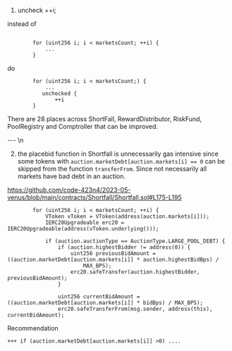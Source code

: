 1. uncheck ++i;

instead of 
```solidity

        for (uint256 i; i < marketsCount; ++i) {
            ...
        }
```
do
```solidity
        for (uint256 i; i < marketsCount;) {
            ...
           unchecked {
               ++i
        }
```

There are 28 places across ShortFall, RewardDistributor, RiskFund, PoolRegistry and Comptroller that can be improved.

--- \n


2. the placebid function in Shortfall is unnecessarily gas intensive since some tokens with `auction.marketDebt[auction.markets[i] == 0` can be skipped from the function `transferFrom`. Since not necessarily all markets have bad debt in an auction.

https://github.com/code-423n4/2023-05-venus/blob/main/contracts/Shortfall/Shortfall.sol#L175-L195

```solidity
        for (uint256 i; i < marketsCount; ++i) {
            VToken vToken = VToken(address(auction.markets[i]));
            IERC20Upgradeable erc20 = IERC20Upgradeable(address(vToken.underlying()));

            if (auction.auctionType == AuctionType.LARGE_POOL_DEBT) {
                if (auction.highestBidder != address(0)) {
                    uint256 previousBidAmount = ((auction.marketDebt[auction.markets[i]] * auction.highestBidBps) /
                        MAX_BPS);
                    erc20.safeTransfer(auction.highestBidder, previousBidAmount);
                }

                uint256 currentBidAmount = ((auction.marketDebt[auction.markets[i]] * bidBps) / MAX_BPS);
                erc20.safeTransferFrom(msg.sender, address(this), currentBidAmount);
```

Recommendation

```solidity
+++ if (auction.marketDebt[auction.markets[i]] >0) ....
```
